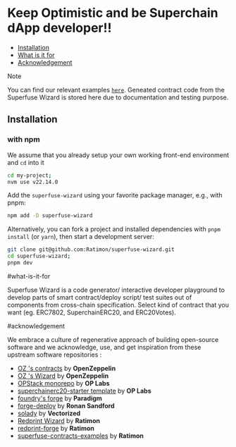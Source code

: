 <h1>Keep Optimistic and be Superchain dApp developer!! </h1>

- [Installation](#installation)
- [What is it for](#what-is-it-for)
- [Acknowledgement](#acknowledgement)

>[!NOTE]
> You can find our relevant examples [`here`](https://github.com/Ratimon/superfuse-contracts-examples). Geneated contract code from the Superfuse Wizard is stored here due to documentation and testing purpose.

## Installation

### with npm

We assume that you already setup your own working front-end environment and `cd` into it

```bash
cd my-project;
nvm use v22.14.0
``` 

Add the `superfuse-wizard` using your favorite package manager, e.g., with pnpm:

```sh
npm add -D superfuse-wizard
```

Alternatively, you can fork a project and installed dependencies with `pnpm install` (or `yarn`), then start a development server:

```bash
git clone git@github.com:Ratimon/superfuse-wizard.git
cd superfuse-wizard;
pnpm dev
```

#what-is-it-for

Superfuse Wizard is a code generator/ interactive developer playground to develop parts of smart contract/deploy script/ test suites out of components from cross-chain specification. Select kind of contract that you want (eg. ERC7802, SuperchainERC20, and ERC20Votes).


#acknowledgement

We embrace a culture of regenerative approach of building open-source software and we acknowledge, use, and get inspiration from these upstream software repositories :
- [OZ 's contracts](https://github.com/OpenZeppelin/openzeppelin-contracts) by **OpenZeppelin**
- [OZ 's Wizard](https://github.com/OpenZeppelin/contracts-wizard/) by **OpenZeppelin**
- [OPStack monorepo](https://github.com/ethereum-optimism/optimism) by **OP Labs**
- [superchainerc20-starter template](https://github.com/ethereum-optimism/superchainerc20-starter) by **OP Labs**
- [foundry's forge](https://github.com/foundry-rs/foundry/tree/master/crates/forge) by **Paradigm**
- [forge-deploy](https://github.com/wighawag/forge-deploy) by **Ronan Sandford**
- [solady](https://github.com/Vectorized/solady) by **Vectorized**
- [Redprint Wizard](https://github.com/Ratimon/redprint-wizard) by **Ratimon**
- [redprint-forge](https://github.com/Ratimon/redprint-forge) by **Ratimon**
- [superfuse-contracts-examples](https://github.com/Ratimon/superfuse-contracts-examples) by **Ratimon**
